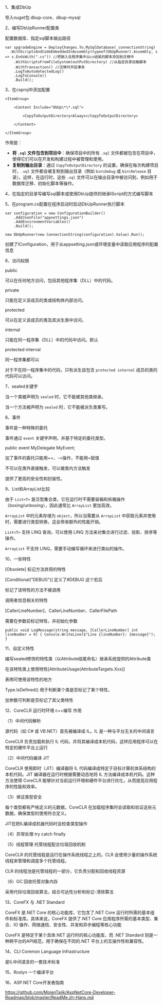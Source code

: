 1、集成DbUp

导入nuget包 dbup-core、dbup-mysql



2、编写DbUpRunner配置类

配置数据库、指定sql脚本输出路径

```
var upgradeEngine = DeployChanges.To.MySqlDatabase(_connectionString)
  .WithScriptsAndCodeEmbeddedInAssembly(typeof(DbUpRunner).Assembly, s => s.EndsWith(".cs")) //把嵌入在程序集中以cs结尾的脚本添加到迁移中
    .WithScriptsFromFileSystem(outPutDirectory) //从指定目录加载脚本
    .WithTransaction() //迁移时开启事务
    .LogToAutodetectedLog()
    .LogToConsole()
    .Build();
```



3、在csproj中添加配置

    <ItemGroup>
    
        <Content Include="DbUp\*\*.sql">
    
            <CopyToOutputDirectory>Always</CopyToOutputDirectory>
    
        </Content>
    
    </ItemGroup>

作用是：

- **将 `.sql` 文件包含到项目中**：确保项目中的所有 `.sql` 文件都被包含在项目中，使得它们可以在开发和构建过程中被管理和使用。
- **复制到输出目录**：通过 `CopyToOutputDirectory` 的设置，确保在每次构建项目时，`.sql` 文件都会被复制到输出目录（例如 `bin\Debug` 或 `bin\Release` 目录）。这样，在运行时，这些 `.sql` 文件可以在输出目录中被访问到，例如用于数据库迁移、初始化脚本等操作。



4、在指定的目录写编写sql脚本或使用DbUp提供的继承IScript的方式编写脚本



5、在program.cs配置在程序启动时启动DbUpRunner执行脚本

```
var configuration = new ConfigurationBuilder()
    .AddJsonFile("appsettings.json")
    .AddEnvironmentVariables()
    .Build();

new DbUpRunner(new ConnectionString(configuration).Value).Run();
```

创建了IConfiguration，用于从appsetting.json或环境变量中读取应用程序的配置信息



6、访问权限

public

可以在任何地方访问，包括其他程序集（DLL）中的代码。

private

只能在定义该成员的类或结构体内部访问。

protected

可以在定义该成员的类及其派生类中访问。

internal

只能在同一程序集（DLL）中的代码中访问。默认

protected internal

同一程序集都可以

对于不在同一程序集中的代码，只有派生自包含 `protected internal` 成员的类的代码可以访问。



7、sealed关键字

当一个类被声明为 `sealed` 时，它不能被其他类继承。

当一个方法被声明为 `sealed` 时，它不能被派生类重写。



8、事件

事件是一种特殊的委托

事件通过 `event` 关键字声明，并基于特定的委托类型。

public event MyDelegate MyEvent;

加了事件的委托只能用+=、-=操作，不能用=赋值

不可以在类外直接触发，可以被类内方法触发

提供了更高的安全性和封装性。



9、List和ArrayList比较

由于 `List<T>` 是泛型集合类，它在运行时不需要装箱和拆箱操作（boxing/unboxing），因此通常比 `ArrayList` 更加高效。

`ArrayList` 中的元素存储为 `object`，所以当需要从 `ArrayList` 中获取元素并使用时，需要进行类型转换，这会带来额外的性能开销。

`List<T>` 支持 LINQ 查询，可以使用 LINQ 方法来对集合进行过滤、投影、排序等操作。

`ArrayList` 不支持 LINQ，需要手动编写循环来进行类似的操作。



10、一些特性

[Obsolete] 标记方法弃用的特性

[Conditional("DEBUG")]  定义了#DEBUG 这个宏后

标记了该特性的方法不被调用



调用者信息相关的特性

[CallerLineNumber]、CallerLineNumber、CallerFilePath

需要在参数前标记特性，并初始化参数

`public void LogMessage(string message, [CallerLineNumber] int lineNumber = 0)
{
    Console.WriteLine($"Line {lineNumber}: {message}");
}`



11、自定义特性

编写sealed修饰的特性类（以Attribute结尾命名）继承系统提供的Attribute类

在该特性类上使用特性[AttributeUsage(AttributeTargets.Xxx)]

表明可使用该特性的地方



Type.IsDefined() 用于判断某个类是否标记了某个特性，

加参数可判断是否标记了其父类特性



12、CoreCLR 运行时环境 c++编写 作用 

 （1）中间代码解析

源代码（如 C# 或 VB.NET）首先被编译成 IL。IL 是一种与平台无关的中间语言

CoreCLR 负责加载和执行 IL 代码，并将其编译成本机代码，这样应用程序可以在特定的硬件平台上运行

（2）中间代码编译 JIT

CoreCLR 使用即时（JIT）编译器将 IL 代码编译成特定于目标计算机体系结构的本机代码。JIT 编译器在运行时根据需要动态地将 IL 方法编译成本机代码。这种方法使得 CoreCLR 能够针对当前运行环境和硬件平台进行优化，从而提高应用程序的性能和效率。

（3）保证类型安全

每个类型都有严格定义的元数据，CoreCLR 在加载程序集时会读取和验证这些元数据，确保类型的使用符合定义。

JIT在把IL编译成机器代码时会检查类型操作

（4）异常处理 try catch finally

（5）线程管理 托管线程配合垃圾回收机制

CoreCLR 的托管线程是运行在操作系统线程之上的。CLR 会使用少量的操作系统线程来管理和调度多个托管线程。

CLR 的线程池是托管线程的一部分，它负责分配和回收线程资源



（6）GC 回收托管对象内存

采用代际垃圾回收算法，结合可达性分析和标记-清除算法



13、CoreFX 与 .NET Standard

CoreFX 是.NET Core 的核心功能库，它包含了.NET Core 运行时所需的基本组件和标准库。具体来说，CoreFX 提供了.NET Core 应用程序所需的基本类型、集合、IO 操作、网络通信、安全性、并发和异步编程等核心功能

CoreFX 是特定于某个具体.NET 运行时的核心功能库，而 .NET Standard 则是一种跨平台的API规范，用于确保在不同的.NET 平台上的互操作性和兼容性。



14、CLI Common Language Infrastructure

是IL中间语言的一套技术标准



15、Roslyn 一个编译平台



16、ASP.NET Core开发者指南

https://github.com/MoienTajik/AspNetCore-Developer-Roadmap/blob/master/ReadMe.zh-Hans.md